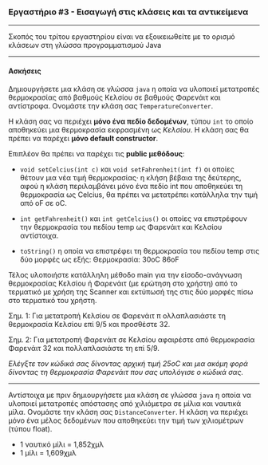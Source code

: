### Εργαστήριο #3 - Εισαγωγή στις κλάσεις και τα αντικείμενα
___
Σκοπός του τρίτου εργαστηρίου είναι να εξοικειωθείτε με το ορισμό κλάσεων στη γλώσσα προγραμματισμού Java

___
#### Ασκήσεις ####
Δημιουργήσετε μια κλάση σε γλώσσα `java` η οποία να υλοποιεί μετατροπές θερμοκρασίας από βαθμούς Κελσίου σε βαθμούς Φαρενάιτ και αντίστροφα.Ονομάστε την κλάση σας `TemperatureConverter`.

Η κλάση σας να περιέχει __μόνο ένα πεδίο δεδομένων__, τύπου `int` το οποίο αποθηκεύει μια θερμοκρασία εκφρασμένη ως _Κελσίου_. H κλάση σας θα πρέπει να παρέχει __μόνο default constructor__.

Επιπλέον θα πρέπει να παρέχει τις __public μεθόδους__:
* `void setCelcius(int c)` και	`void setFahrenheit(int f)`οι οποίες θέτουν μια νέα τιμή θερμοκρασίας· η κλήση βέβαια της δεύτερης, αφού η κλάση περιλαμβάνει μόνο ένα πεδίο int που αποθηκεύει τη θερμοκρασία ως Celcius, θα πρέπει να μετατρέπει κατάλληλα την τιμή από oF σε οC.
* `int getFahrenheit()` και `int getCelcius()`οι οποίες να επιστρέφουν την θερμοκρασία του πεδίου temp ως Φαρενάιτ και Κελσίου αντίστοιχα.
* `toString()` η οποία να επιστρέφει τη θερμοκρασία του πεδίου temp στις δύο μορφές ως εξής:	Θερμοκρασία: 	30οC 	86oF

Τέλος υλοποιήστε κατάλληλη μέθοδο main για την είσοδο-ανάγνωση θερμοκρασίας Κελσίου ή Φαρενάιτ (με ερώτηση στο χρήστη) από το τερματικό με χρήση της Scanner και εκτύπωσή της στις δύο μορφές πίσω στο τερματικό του χρήστη.

Σημ. 1: Για μετατροπή Κελσίου σε Φαρενάιτ πολλαπλασιάστε τη θερμοκρασία Κελσίου επί 9/5 και προσθέστε 32.
Σημ. 2: Για μετατροπή Φαρενάιτ σε Κελσίου αφαιρέστε από θερμοκρασία Φαρενάιτ 32 και πολλαπλασιάστε τη επί 5/9.

_Ελέγξτε τον κώδικά σας δίνοντας αρχική τιμή 25oC και μια ακόμη φορά δίνοντας τη θερμοκρασία Φαρενάιτ που σας υπολόγισε ο κώδικά σας._

----
Αντίστοιχα με πριν δημιουργήσετε μια κλάση σε γλώσσα `java` η οποία να υλοποιεί μετατροπές απόστασης από χιλιόμετρα σε μίλια και ναυτικά μίλα.
Ονομάστε την κλάση σας `DistanceConverter`. Η κλάση να περιέχει μόνο ένα μέλος δεδομένων που αποθηκεύει την τιμή των χιλιομέτρων (τύπου float).
* 1 ναυτικό μίλι = 1,852χμλ
* 1 μίλι = 1,609χμλ
